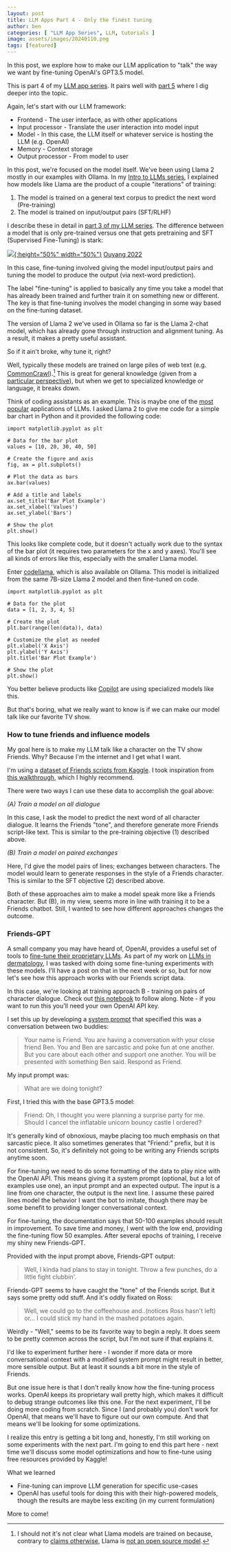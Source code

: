 ```yaml
---
layout: post
title: LLM Apps Part 4 - Only the finest tuning
author: ben
categories: [ "LLM App Series", LLM, tutorials ]
image: assets/images/20240110.png
tags: [featured]
---
```


In this post, we explore how to make our LLM application to "talk" the way we want by fine-tuning OpenAI's GPT3.5 model.

This is part 4 of my [LLM app series]({{site.url}}/categories.html#llm-app-series).  It pairs well with [part 5]({{site.url}}/friend_ft2_5) where I dig deeper into the topic.

Again, let's start with our LLM framework:

- Frontend - The user interface, as with other applications
- Input processor - Translate the user interaction into model input
- Model - In this case, the LLM itself or whatever service is hosting the LLM (e.g. OpenAI)
- Memory - Context storage 
- Output processor - From model to user

In this post, we're focused on the model itself.  We've been using Llama 2 mostly in our examples with Ollama.  In my [Intro to LLMs series]({{site.url}}/categories.html#llm-intro-series), I explained how models like Llama are the product of a couple "iterations" of training:

1. The model is trained on a general text corpus to predict the next word (Pre-training)
2. The model is trained on input/output pairs (SFT/RLHF)

I describe these in detail in [part 3 of my LLM series]({{site.url}}/fine_tune_llm).  The difference between a model that is only pre-trained versus one that gets pretraining and SFT (Supervised Fine-Tuning) is stark:

[![]({{site.url}}/assets/friend/4_instructgpt.png){:height="50%" width="50%"}]({{site.url}}/assets/friend/4_instructgpt.png)
[Ouyang 2022](https://arxiv.org/abs/2203.02155)

In this case, fine-tuning involved giving the model input/output pairs and tuning the model to produce the output (via next-word prediction).

The label "fine-tuning" is applied to basically any time you take a model that has already been trained and further train it on something new or different.  The key is that fine-tuning involves the model changing in some way based on the fine-tuning dataset.

The version of Llama 2 we've used in Ollama so far is the Llama 2-chat model, which has already gone through instruction and alignment tuning. As a result, it makes a pretty useful assistant.

So if it ain't broke, why tune it, right?

Well, typically these models are trained on large piles of web text (e.g. [CommonCrawl](https://commoncrawl.org/)).[^1] This is great for general knowledge (given from a [particular perspective](https://docs.google.com/presentation/d/1aoI7xMvg76lOZ-2F9vQEsfa2W_c9Dd4AcgsPJoI30cA/edit#slide=id.gf12cdd13b8_0_157)), but when we get to specialized knowledge or language, it breaks down.

Think of coding assistants as an example.  This is maybe one of the [most popular](https://aibusiness.com/companies/one-year-on-github-copilot-adoption-soars) applications of LLMs.  I asked Llama 2 to give me code for a simple bar chart in Python and it provided the following code:

```
import matplotlib.pyplot as plt

# Data for the bar plot
values = [10, 20, 30, 40, 50]

# Create the figure and axis
fig, ax = plt.subplots()

# Plot the data as bars
ax.bar(values)

# Add a title and labels
ax.set_title('Bar Plot Example')
ax.set_xlabel('Values')
ax.set_ylabel('Bars')

# Show the plot
plt.show()
```

This looks like complete code, but it doesn't actually work due to the syntax of the bar plot (it requires two parameters for the x and y axes).  You'll see all kinds of errors like this, especially with the smaller Llama model.  

Enter [codellama](https://ollama.ai/library/codellama), which is also available on Ollama.  This model is initialized from the same 7B-size Llama 2 model and then fine-tuned on code.

```
import matplotlib.pyplot as plt

# Data for the plot
data = [1, 2, 3, 4, 5]

# Create the plot
plt.bar(range(len(data)), data)

# Customize the plot as needed
plt.xlabel('X Axis')
plt.ylabel('Y Axis')
plt.title('Bar Plot Example')

# Show the plot
plt.show()
```

You better believe products like [Copilot](https://github.com/features/copilot) are using specialized models like this.  

But that's boring, what we really want to know is if we can make our model talk like our favorite TV show.  

### How to tune friends and influence models

My goal here is to make my LLM talk like a character on the TV show Friends.  Why? Because I'm the internet and I get what I want.

I'm using a [dataset of Friends scripts from Kaggle](https://www.kaggle.com/datasets/divyansh22/friends-tv-show-script?resource=download).  I took inspiration from [this walkthrough](https://www.izzy.co/blogs/robo-boys.html), which I highly recommend.  

There were two ways I can use these data to accomplish the goal above:

_(A) Train a model on all dialogue_

In this case, I ask the model to predict the next word of all character dialogue.  It learns the Friends "tone", and therefore generate more Friends script-like text.  This is similar to the pre-training objective (1) described above.

_(B) Train a model on paired exchanges_

Here, I'd give the model pairs of lines; exchanges between characters.  The model would learn to generate responses in the style of a Friends character.  This is similar to the SFT objective (2) described above.

Both of these approaches aim to make a model speak more like a Friends character.  But (B), in my view, seems more in line with training it to be a Friends chatbot.  Still, I wanted to see how different approaches changes the outcome.

### Friends-GPT
A small company you may have heard of, OpenAI, provides a useful set of tools to [fine-tune their proprietary LLMs](https://platform.openai.com/docs/guides/fine-tuning).  As part of my work on [LLMs in dermatology]({{site.url}}/categories.html#dermatology), I was tasked with doing some fine-tuning experiments with these models.  I'll have a post on that in the next week or so, but for now let's see how this approach works with our Friends script data.

In this case, we're looking at training approach B - training on pairs of character dialogue.  Check out [this notebook](https://github.com/bpben/ben_friend/blob/main/finer_tuning.ipynb) to follow along.  Note - if you want to run this you'll need your own OpenAI API key.

I set this up by developing a [system prompt](https://docs.anthropic.com/claude/docs/how-to-use-system-prompts) that specified this was a conversation between two buddies: 

> Your name is Friend.  You are having a conversation with your close friend Ben. You and Ben are sarcastic and poke fun at one another. But you care about each other and support one another. You will be presented with something Ben said. Respond as Friend.

My input prompt was: 

> What are we doing tonight?

First, I tried this with the base GPT3.5 model:

> Friend: Oh, I thought you were planning a surprise party for me. Should I cancel the inflatable unicorn bouncy castle I ordered?

It's generally kind of obnoxious, maybe placing too much emphasis on that sarcastic piece.  It also sometimes generates that "Friend:" prefix, but it is not consistent.  So, it's definitely not going to be writing any Friends scripts anytime soon.

For fine-tuning we need to do some formatting of the data to play nice with the OpenAI API.  This means giving it a system prompt (optional, but a lot of examples use one), an input prompt and an expected output.  The input is a line from one character, the output is the next line.  I assume these paired lines model the behavior I want the bot to imitate, though there may be some benefit to providing longer conversational context.

For fine-tuning, the documentation says that 50-100 examples should result in improvement.  To save time and money, I went with the low end, providing the fine-tuning flow 50 examples.  After several epochs of training, I receive my shiny new Friends-GPT.  

Provided with the input prompt above, Friends-GPT output:

> Well, I kinda had plans to stay in tonight. Throw a few punches, do a little fight clubbin'.

Friends-GPT seems to have caught the "tone" of the Friends script.  But it says some pretty odd stuff.  And it's oddly fixated on Ross:

> Well, we could go to the coffeehouse and..(notices Ross hasn't left) or... I could stick my hand in the mashed potatoes again.

Weirdly - "Well," seems to be its favorite way to begin a reply.  It does seem to be pretty common across the script, but I'm not sure if that explains it.

I'd like to experiment further here - I wonder if more data or more conversational context with a modified system prompt might result in better, more sensible output.  But at least it sounds a bit more in the style of Friends.

But one issue here is that I don't really know how the fine-tuning process works.  OpenAI keeps its proprietary wall pretty high, which makes it difficult to debug strange outcomes like this one.  For the next experiment, I'll be doing more coding from scratch.  Since I (and probably you) don't work for OpenAI, that means we'll have to figure out our own compute.  And that means we'll be looking for some optimizations.

I realize this entry is getting a bit long and, honestly, I'm still working on some experiments with the next part.  I'm going to end this part here - next time we'll discuss some model optimizations and how to fine-tune using free resources provided by Kaggle!

What we learned
- Fine-tuning can improve LLM generation for specific use-cases
- OpenAI has useful tools for doing this with their high-powered models, though the results are maybe less exciting (in my current formulation)

More to come!

[^1]: I should not it's not clear what Llama models are trained on because, contrary to [claims otherwise](https://ai.meta.com/llama/), Llama is [not an open source model](https://spectrum.ieee.org/open-source-llm-not-open).